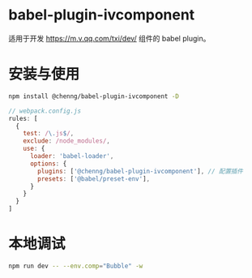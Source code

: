 # babel-plugin-ivcomponent

适用于开发 https://m.v.qq.com/txi/dev/ 组件的 babel plugin。

# 安装与使用

```sh
npm install @chenng/babel-plugin-ivcomponent -D
```

```js
// webpack.config.js
rules: [
  {
    test: /\.js$/,
    exclude: /node_modules/,
    use: {
      loader: 'babel-loader',
      options: {
        plugins: ['@chenng/babel-plugin-ivcomponent'], // 配置插件
        presets: ['@babel/preset-env'],
      }
    }
  }
]
```

# 本地调试

```sh
npm run dev -- --env.comp="Bubble" -w
```